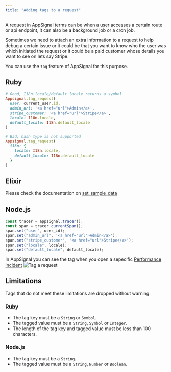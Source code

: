 ```yaml
---
title: "Adding tags to a request"
---
```


A request in AppSignal terms can be when a user accesses a certain route or api endpoint, it can also be a background job or a cron job.

Sometimes we need to attach an extra information to a request to help debug a certain issue or it could be that you want to know who the user was which initiated the request or it could be a paid customer whose details you want to see on lets say Stripe.

You can use the `tag` feature of AppSignal for this purpose.
## Ruby



```ruby
# Good, I18n.locale/default_locale returns a symbol
Appsignal.tag_request(
  user: current_user.id,
  admin_url: '<a href="url">Admin</a>',
  stripe_customer: '<a href="url">Stripe</a>',
  locale: I18n.locale,
  default_locale: I18n.default_locale
)

# Bad, hash type is not supported
Appsignal.tag_request(
  i18n: {
    locale: I18n.locale,
    default_locale: I18n.default_locale
  }
)
```

## Elixir

Please check the documentation on [set_sample_data](/guides/tagging-sample-data/sample-data.html)


## Node.js

```js
const tracer = appsignal.tracer();
const span = tracer.currentSpan();
span.set("user", user_id);
span.set("admin_url", '<a href="url">Admin</a>');
span.set("stripe_customer", '<a href="url">Stripe</a>');
span.set("locale", locale);
span.set("default_locale", default_locale);
```

In AppSignal you can see the tag when you open a sepecific [Performance incident](https://appsignal.com/redirect-to/app?to=performance)
![Tag a request](/assets/images/screenshots/tags/tags.png)

## Limitations

Tags that do not meet these limitations are dropped without warning.

### Ruby

- The tag key must be a `String` or `Symbol`.
- The tagged value must be a `String`, `Symbol` or `Integer`.
- The length of the tag key and tagged value must be less than 100 characters.

### Node.js

- The tag key must be a `String`.
- The tagged value must be a `String`, `Number` or `Boolean`.
